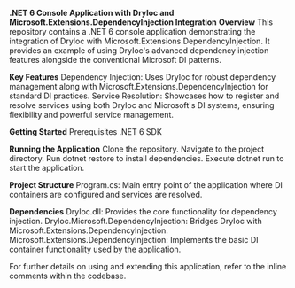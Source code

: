 **.NET 6 Console Application with DryIoc and Microsoft.Extensions.DependencyInjection Integration**
**Overview**
This repository contains a .NET 6 console application demonstrating the integration of DryIoc with Microsoft.Extensions.DependencyInjection. It provides an example of using DryIoc's advanced dependency injection features alongside the conventional Microsoft DI patterns.

**Key Features**
Dependency Injection: Uses DryIoc for robust dependency management along with Microsoft.Extensions.DependencyInjection for standard DI practices.
Service Resolution: Showcases how to register and resolve services using both DryIoc and Microsoft's DI systems, ensuring flexibility and powerful service management.

**Getting Started**
Prerequisites
.NET 6 SDK

**Running the Application**
Clone the repository.
Navigate to the project directory.
Run dotnet restore to install dependencies.
Execute dotnet run to start the application.

**Project Structure**
Program.cs: Main entry point of the application where DI containers are configured and services are resolved.

**Dependencies**
DryIoc.dll: Provides the core functionality for dependency injection.
DryIoc.Microsoft.DependencyInjection: Bridges DryIoc with Microsoft.Extensions.DependencyInjection.
Microsoft.Extensions.DependencyInjection: Implements the basic DI container functionality used by the application.

For further details on using and extending this application, refer to the inline comments within the codebase.
